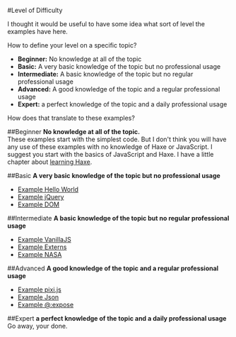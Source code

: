 #Level of Difficulty 

I thought it would be useful to have some idea what sort of level the examples have here.


How to define your level on a specific topic?

- **Beginner:** No knowledge at all of the topic
- **Basic:** A very basic knowledge of the topic but no professional usage
- **Intermediate:** A basic knowledge of the topic but no regular professional usage
- **Advanced:** A good knowledge of the topic and a regular professional usage
- **Expert:** a perfect knowledge of the topic and a daily professional usage


How does that translate to these examples?

##Beginner
**No knowledge at all of the topic.**  
These examples start with the simplest code. But I don't think you will have any use of these examples  with no knowledge of Haxe or JavaScript. I suggest you start with the basics of JavaScript and Haxe.
I have a little chapter about [learning Haxe](haxe/learn-haxe.md).


##Basic
**A very basic knowledge of the topic but no professional usage**  

* [Example Hello World](00helloworld/about.md)
* [Example jQuery](01jquery/about.md)
* [Example DOM](02dom/about.md)


##Intermediate
**A basic knowledge of the topic but no regular professional usage**  

* [Example VanillaJS](03vanillajs/about.md)
* [Example Externs](05externs/about.md)
* [Example NASA](06nasa/about.md)


##Advanced
**A good knowledge of the topic and a regular professional usage**  

* [Example pixi.js](07pixi/about.md)
* [Example Json](08json/about.md)
* [Example @:expose](09expose/about.md)


##Expert
**a perfect knowledge of the topic and a daily professional usage**  
Go away, your done.
